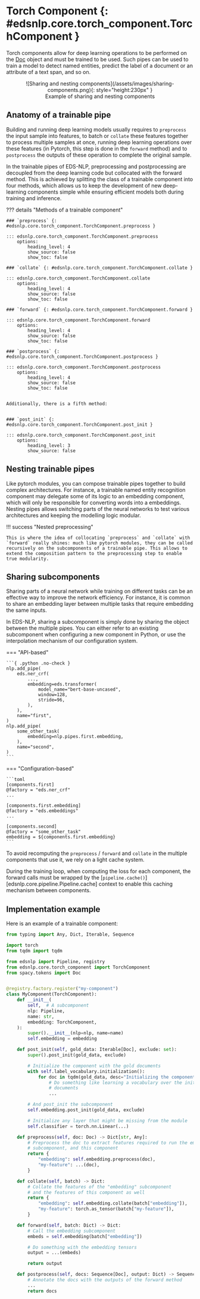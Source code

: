 # Torch Component {: #edsnlp.core.torch_component.TorchComponent }

Torch components allow for deep learning operations to be performed on the [Doc](https://spacy.io/api/doc) object and must be trained to be used. Such pipes can be used to train a model to detect named entities, predict the label of a document or an attribute of a text span, and so on.

<figure style="text-align: center" markdown="1">
![Sharing and nesting components](/assets/images/sharing-components.png){: style="height:230px" }
<figcaption>Example of sharing and nesting components</figcaption>
</figure>

## Anatomy of a trainable pipe

Building and running deep learning models usually requires to `preprocess` the input sample into features, to batch or `collate` these features together to process multiple samples at once, running deep learning operations over these features (in Pytorch, this step is done in the `forward` method) and to `postprocess` the outputs of these operation to complete the original sample.

In the trainable pipes of EDS-NLP, preprocessing and postprocessing are decoupled from the deep learning code but collocated with the forward method. This is achieved by splitting the class of a trainable component into four methods, which allows us to keep the development of new deep-learning components simple while ensuring efficient models both during training and inference.


??? details "Methods of a trainable component"

    ### `preprocess` {: #edsnlp.core.torch_component.TorchComponent.preprocess }

    ::: edsnlp.core.torch_component.TorchComponent.preprocess
        options:
            heading_level: 4
            show_source: false
            show_toc: false

    ### `collate` {: #edsnlp.core.torch_component.TorchComponent.collate }

    ::: edsnlp.core.torch_component.TorchComponent.collate
        options:
            heading_level: 4
            show_source: false
            show_toc: false

    ### `forward` {: #edsnlp.core.torch_component.TorchComponent.forward }

    ::: edsnlp.core.torch_component.TorchComponent.forward
        options:
            heading_level: 4
            show_source: false
            show_toc: false

    ### `postprocess` {: #edsnlp.core.torch_component.TorchComponent.postprocess }

    ::: edsnlp.core.torch_component.TorchComponent.postprocess
        options:
            heading_level: 4
            show_source: false
            show_toc: false


    Additionally, there is a fifth method:


    ### `post_init` {: #edsnlp.core.torch_component.TorchComponent.post_init }

    ::: edsnlp.core.torch_component.TorchComponent.post_init
        options:
            heading_level: 3
            show_source: false


## Nesting trainable pipes

Like pytorch modules, you can compose trainable pipes together to build complex architectures. For instance, a trainable named entity recognition component may delegate some of its logic to an embedding component, which will only be responsible for converting words into a embeddings. Nesting pipes allows switching parts of the neural networks to test various architectures and keeping the modelling logic modular.

!!! success "Nested preprocessing"

    This is where the idea of collocating `preprocess` and `collate` with `forward` really shines: much like pytorch modules, they can be called recursively on the subcomponents of a trainable pipe. This allows to extend the composition pattern to the preprocessing step to enable true modularity.


## Sharing subcomponents

Sharing parts of a neural network while training on different tasks can be an effective way to improve the network efficiency. For instance, it is common to share an embedding layer between multiple tasks that require embedding the same inputs.

In EDS-NLP, sharing a subcomponent is simply done by sharing the object between the multiple pipes. You can either refer to an existing subcomponent when configuring a new component in Python, or use the interpolation mechanism of our configuration system.

=== "API-based"

    ```{ .python .no-check }
    nlp.add_pipe(
        eds.ner_crf(
            ...,
            embedding=eds.transformer(
                model_name="bert-base-uncased",
                window=128,
                stride=96,
            ),
        ),
        name="first",
    )
    nlp.add_pipe(
        some_other_task(
            embedding=nlp.pipes.first.embedding,
        ),
        name="second",
    )
    ```

=== "Configuration-based"

    ```toml
    [components.first]
    @factory = "eds.ner_crf"
    ...

    [components.first.embedding]
    @factory = "eds.embeddings"
    ...

    [components.second]
    @factory = "some_other_task"
    embedding = ${components.first.embedding}
    ```

To avoid recomputing the `preprocess` / `forward` and `collate` in the multiple components that use it, we rely on a light cache system.

During the training loop, when computing the loss for each component, the forward calls must be wrapped by the [`pipeline.cache()`][edsnlp.core.pipeline.Pipeline.cache] context to enable this caching mechanism between components.


## Implementation example

Here is an example of a trainable component:

```python
from typing import Any, Dict, Iterable, Sequence

import torch
from tqdm import tqdm

from edsnlp import Pipeline, registry
from edsnlp.core.torch_component import TorchComponent
from spacy.tokens import Doc


@registry.factory.register("my-component")
class MyComponent(TorchComponent):
    def __init__(
        self,  # A subcomponent
        nlp: Pipeline,
        name: str,
        embedding: TorchComponent,
    ):
        super().__init__(nlp=nlp, name=name)
        self.embedding = embedding

    def post_init(self, gold_data: Iterable[Doc], exclude: set):
        super().post_init(gold_data, exclude)

        # Initialize the component with the gold documents
        with self.label_vocabulary.initialization():
            for doc in tqdm(gold_data, desc="Initializing the component"):
                # Do something like learning a vocabulary over the initialization
                # documents
                ...

        # And post_init the subcomponent
        self.embedding.post_init(gold_data, exclude)

        # Initialize any layer that might be missing from the module
        self.classifier = torch.nn.Linear(...)

    def preprocess(self, doc: Doc) -> Dict[str, Any]:
        # Preprocess the doc to extract features required to run the embedding
        # subcomponent, and this component
        return {
            "embedding": self.embedding.preprocess(doc),
            "my-feature": ...(doc),
        }

    def collate(self, batch) -> Dict:
        # Collate the features of the "embedding" subcomponent
        # and the features of this component as well
        return {
            "embedding": self.embedding.collate(batch["embedding"]),
            "my-feature": torch.as_tensor(batch["my-feature"]),
        }

    def forward(self, batch: Dict) -> Dict:
        # Call the embedding subcomponent
        embeds = self.embedding(batch["embedding"])

        # Do something with the embedding tensors
        output = ...(embeds)

        return output

    def postprocess(self, docs: Sequence[Doc], output: Dict) -> Sequence[Doc]:
        # Annotate the docs with the outputs of the forward method
        ...
        return docs
```

